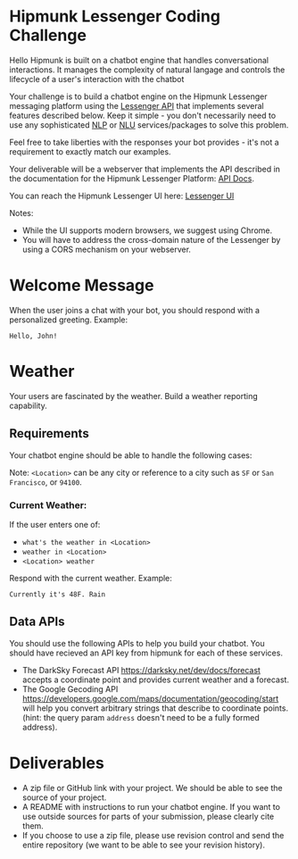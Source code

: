 # Hipmunk Lessenger Coding Challenge

Hello Hipmunk is built on a chatbot engine that handles conversational interactions. It manages the complexity of natural langage and controls the lifecycle of a user's interaction with the chatbot

Your challenge is to build a chatbot engine on the Hipmunk Lessenger messaging platform using the [Lessenger API](api.md) that implements several features described below. Keep it simple - you don't necessarily need to use any sophisticated [NLP](https://en.wikipedia.org/wiki/Natural_language_processing) or [NLU](https://en.wikipedia.org/wiki/Natural_language_understanding) services/packages to solve this problem.

Feel free to take liberties with the responses your bot provides - it's not a requirement to exactly match our examples.

Your deliverable will be a webserver that implements the API described in the documentation for the Hipmunk Lessenger Platform: [API Docs](api.md).

You can reach the Hipmunk Lessenger UI here: [Lessenger UI](http://hipmunk.github.io/hipproblems/lessenger/)

Notes:
* While the UI supports modern browsers, we suggest using Chrome.
* You will have to address the cross-domain nature of the Lessenger by using a CORS mechanism on your webserver.

# Welcome Message

When the user joins a chat with your bot, you should respond with a personalized greeting. Example:
```
Hello, John!
```

# Weather

Your users are fascinated by the weather. Build a weather reporting capability.

## Requirements

Your chatbot engine should be able to handle the following cases:

Note: `<Location>` can be any city or reference to a city such as `SF` or `San Francisco`, or `94100`.

### Current Weather:

If the user enters one of:
* `what's the weather in <Location>`
* `weather in <Location>`
* `<Location> weather`

Respond with the current weather. Example:
```
Currently it's 48F. Rain
```

## Data APIs
You should use the following APIs to help you build your chatbot. You should have recieved an API key from hipmunk for each of these services.

* The DarkSky Forecast API https://darksky.net/dev/docs/forecast accepts a coordinate point and provides current weather and a forecast.
* The Google Gecoding API https://developers.google.com/maps/documentation/geocoding/start will help you convert arbitrary strings that describe to coordinate points. (hint: the query param `address` doesn't need to be a fully formed address).

# Deliverables
* A zip file or GitHub link with your project. We should be able to see the source of your project.
* A README with instructions to run your chatbot engine. If you want to use outside sources for parts of your submission, please clearly cite them.
* If you choose to use a zip file, please use revision control and send the entire repository (we want to be able to see your revision history).
